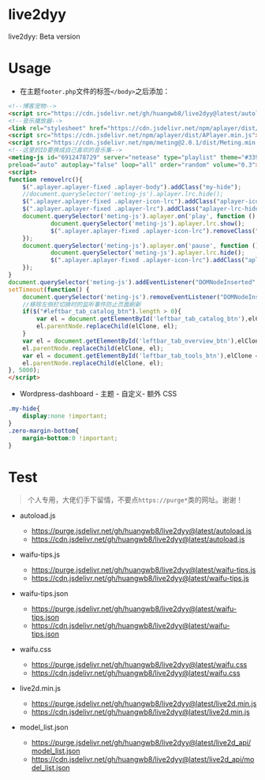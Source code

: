 # live2dyy
 live2dyy: Beta version

# Usage

+ 在主题`footer.php`文件的标签`</body>`之后添加：

```HTML
<!--博客宠物-->
<script src="https://cdn.jsdelivr.net/gh/huangwb8/live2dyy@latest/autoload.js"></script> 
<!--音乐播放器-->
<link rel="stylesheet" href="https://cdn.jsdelivr.net/npm/aplayer/dist/APlayer.min.css">
<script src="https://cdn.jsdelivr.net/npm/aplayer/dist/APlayer.min.js"></script>
<script src="https://cdn.jsdelivr.net/npm/meting@2.0.1/dist/Meting.min.js"></script>
<!--这里的ID要换成自己喜欢的音乐集-->
<meting-js id="6912478729" server="netease" type="playlist" theme="#339981" fixed="true"
preload="auto" autoplay="false" loop="all" order="random" volume="0.3"></meting-js>
<script>
function removelrc(){
	$(".aplayer.aplayer-fixed .aplayer-body").addClass("my-hide");
	//document.querySelector('meting-js').aplayer.lrc.hide();
	$(".aplayer.aplayer-fixed .aplayer-icon-lrc").addClass("aplayer-icon-lrc-inactivity");
	$(".aplayer.aplayer-fixed .aplayer-lrc").addClass("aplayer-lrc-hide");
	document.querySelector('meting-js').aplayer.on('play', function () {
    		document.querySelector('meting-js').aplayer.lrc.show();
    		$(".aplayer.aplayer-fixed .aplayer-icon-lrc").removeClass("aplayer-icon-lrc-inactivity");
	});
	document.querySelector('meting-js').aplayer.on('pause', function () {
    		document.querySelector('meting-js').aplayer.lrc.hide();
    		$(".aplayer.aplayer-fixed .aplayer-icon-lrc").addClass("aplayer-icon-lrc-inactivity");
	});
}
document.querySelector('meting-js').addEventListener("DOMNodeInserted",removelrc);
setTimeout(function() {
	document.querySelector('meting-js').removeEventListener("DOMNodeInserted",removelrc);
	//移除左侧栏切换时的监听事件防止页面刷新
	if($("#leftbar_tab_catalog_btn").length > 0){
		var el = document.getElementById('leftbar_tab_catalog_btn'),elClone = el.cloneNode(true);
		el.parentNode.replaceChild(elClone, el);
	}
	var el = document.getElementById('leftbar_tab_overview_btn'),elClone = el.cloneNode(true);
	el.parentNode.replaceChild(elClone, el);
	var el = document.getElementById('leftbar_tab_tools_btn'),elClone = el.cloneNode(true);
	el.parentNode.replaceChild(elClone, el);
}, 5000);
</script>
```

+ Wordpress-dashboard - 主题 - 自定义- 额外 CSS

```css
.my-hide{
	display:none !important;
}
.zero-margin-bottom{
	margin-bottom:0 !important;
}
```

# Test

> 个人专用，大佬们手下留情，不要点`https://purge*`类的网址。谢谢！

+ autoload.js
  + https://purge.jsdelivr.net/gh/huangwb8/live2dyy@latest/autoload.js
  + https://cdn.jsdelivr.net/gh/huangwb8/live2dyy@latest/autoload.js
+ waifu-tips.js
  + https://purge.jsdelivr.net/gh/huangwb8/live2dyy@latest/waifu-tips.js
  + https://cdn.jsdelivr.net/gh/huangwb8/live2dyy@latest/waifu-tips.js
+ waifu-tips.json
  + https://purge.jsdelivr.net/gh/huangwb8/live2dyy@latest/waifu-tips.json
  + https://cdn.jsdelivr.net/gh/huangwb8/live2dyy@latest/waifu-tips.json
+ waifu.css
  + https://purge.jsdelivr.net/gh/huangwb8/live2dyy@latest/waifu.css
  + https://cdn.jsdelivr.net/gh/huangwb8/live2dyy@latest/waifu.css

+ live2d.min.js
  + https://purge.jsdelivr.net/gh/huangwb8/live2dyy@latest/live2d.min.js
  + https://cdn.jsdelivr.net/gh/huangwb8/live2dyy@latest/live2d.min.js
+ model_list.json
  + https://purge.jsdelivr.net/gh/huangwb8/live2dyy@latest/live2d_api/model_list.json
  + https://cdn.jsdelivr.net/gh/huangwb8/live2dyy@latest/live2d_api/model_list.json
